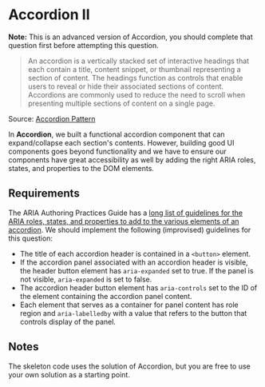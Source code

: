 # Accordion II

**Note:** This is an advanced version of Accordion, you should complete that question first before attempting this question.

> An accordion is a vertically stacked set of interactive headings that each contain a title, content snippet, or thumbnail representing a section of content. The headings function as controls that enable users to reveal or hide their associated sections of content. Accordions are commonly used to reduce the need to scroll when presenting multiple sections of content on a single page.

Source: [Accordion Pattern](https://www.w3.org/WAI/ARIA/apg/patterns/accordion/)

In **Accordion**, we built a functional accordion component that can expand/collapse each section's contents. However, building good UI components goes beyond functionality and we have to ensure our components have great accessibility as well by adding the right ARIA roles, states, and properties to the DOM elements.

## Requirements

The ARIA Authoring Practices Guide has a [long list of guidelines for the ARIA roles, states, and properties to add to the various elements of an accordion](https://www.w3.org/WAI/ARIA/apg/patterns/accordion/). We should implement the following (improvised) guidelines for this question:

- The title of each accordion header is contained in a `<button>` element.
- If the accordion panel associated with an accordion header is visible, the header button element has `aria-expanded` set to true. If the panel is not visible, `aria-expanded` is set to false.
- The accordion header button element has `aria-controls` set to the ID of the element containing the accordion panel content.
- Each element that serves as a container for panel content has role region and `aria-labelledby` with a value that refers to the button that controls display of the panel.

## Notes

The skeleton code uses the solution of Accordion, but you are free to use your own solution as a starting point.
